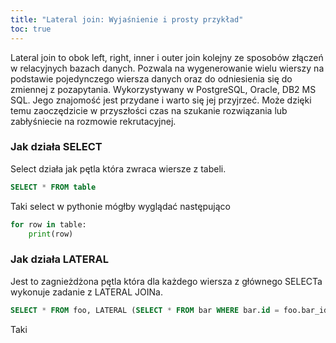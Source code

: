 ```yaml
---
title: "Lateral join: Wyjaśnienie i prosty przykład"
toc: true
---
```


Lateral join to obok left, right, inner i outer join kolejny ze sposobów złączeń w relacyjnych bazach danych. Pozwala na wygenerowanie wielu wierszy na podstawie pojedynczego wiersza danych oraz do odniesienia się do zmiennej z pozapytania. Wykorzystywany w PostgreSQL, Oracle, DB2  MS SQL. Jego znajomość jest przydane i warto się jej przyjrzeć. Może dzięki temu zaoczędzicie w przyszłości czas na szukanie rozwiązania lub zabłyśniecie na rozmowie rekrutacyjnej.


### Jak działa SELECT

Select działa jak pętla która zwraca wiersze z tabeli.

```sql
SELECT * FROM table
```
Taki select w pythonie mógłby wyglądać następująco

```python
for row in table:
    print(row)
```


### Jak działa LATERAL

Jest to zagnieżdżona pętla która dla każdego wiersza z głównego SELECTa wykonuje zadanie z LATERAL JOINa.

```sql
SELECT * FROM foo, LATERAL (SELECT * FROM bar WHERE bar.id = foo.bar_id) ss;
```

Taki 
